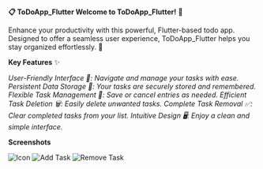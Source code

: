 __📋 ToDoApp_Flutter
Welcome to ToDoApp_Flutter!__ 🎉

Enhance your productivity with this powerful, Flutter-based todo app. Designed to offer a seamless user experience, ToDoApp_Flutter helps you stay organized effortlessly. 🚀

__Key Features__ ✨

_User-Friendly Interface 🎨: Navigate and manage your tasks with ease.
Persistent Data Storage 💾: Your tasks are securely stored and remembered.
Flexible Task Management 📝: Save or cancel entries as needed.
Efficient Task Deletion 🗑️: Easily delete unwanted tasks.
Complete Task Removal ✅: Clear completed tasks from your list.
Intuitive Design 🖥️: Enjoy a clean and simple interface._

__Screenshots__

![Icon](https://github.com/Raghavendaran/ToDoApp_Flutter/assets/156884248/c5fcea10-da9e-4322-9bc3-56a3f4059a27)
![Add Task](https://github.com/Raghavendaran/ToDoApp_Flutter/assets/156884248/1a21c9ca-face-4fd0-843f-304bb90b15e0)
![Remove Task](https://github.com/Raghavendaran/ToDoApp_Flutter/assets/156884248/824efca4-665f-47c5-b9fe-f911b925572f)
